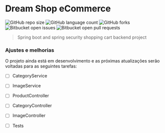 # Dream Shop eCommerce

![GitHub repo size](https://img.shields.io/github/repo-size/wesnds/Dream-Shop-Ecommerce?style=for-the-badge)
![GitHub language count](https://img.shields.io/github/languages/count/wesnds/Dream-Shop-Ecommerce?style=for-the-badge)
![GitHub forks](https://img.shields.io/github/forks/wesnds/Dream-Shop-Ecommerce?style=for-the-badge)
![Bitbucket open issues](https://img.shields.io/bitbucket/issues/wesnds/Dream-Shop-Ecommerce?style=for-the-badge)
![Bitbucket open pull requests](https://img.shields.io/bitbucket/pr-raw/wesnds/Dream-Shop-Ecommerce?style=for-the-badge)

[//]: # (<img src="imagem.png" alt="Exemplo imagem">)

> Spring boot and spring security shopping cart backend project

### Ajustes e melhorias

O projeto ainda está em desenvolvimento e as próximas atualizações serão voltadas para as seguintes tarefas:

- [ ] CategoryService
- [ ] ImageService
- [ ] ProductController
- [ ] CategoryController
- [ ] ImageController
- [ ] Tests


[//]: # (- [x] Tarefa 2)

[//]: # (- [x] Tarefa 3)

[//]: # (- [ ] Tarefa 4)

[//]: # (- [ ] Tarefa 5)
